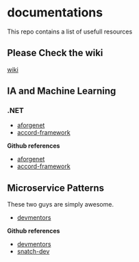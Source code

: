 # documentations
This repo contains a list of usefull resources 



## Please Check the wiki
[wiki](https://github.com/Genocs/documentations/wiki)

## IA and Machine Learning

### .NET
- [aforgenet](http://www.aforgenet.com/)
- [accord-framework](http://accord-framework.net/)

**Github references**
- [aforgenet](https://github.com/andrewkirillov/AForge.NET)
- [accord-framework](https://github.com/accord-net/framework)


## Microservice Patterns

These two guys are simply awesome.
- [devmentors](https://devmentors.io/)

**Github references**
- [devmentors](https://github.com/devmentors)
- [snatch-dev](https://github.com/snatch-dev)
